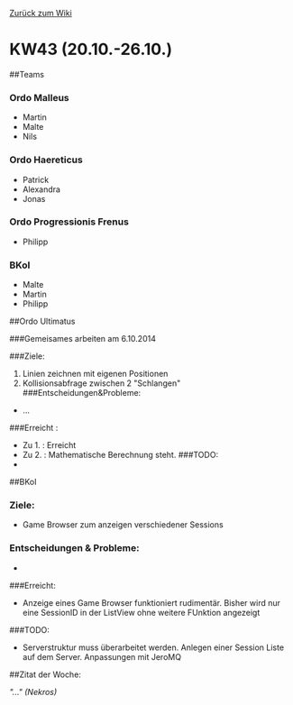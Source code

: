 [Zurück zum Wiki](https://github.com/Institute-Web-Science-and-Technologies/GeoVisualization/wiki/Entwicklungstagebuch)
# KW43 (20.10.-26.10.)
##Teams
### Ordo Malleus
* Martin 
* Malte 
* Nils

### Ordo Haereticus
* Patrick
* Alexandra
* Jonas

### Ordo Progressionis Frenus
* Philipp

### BKoI
* Malte
* Martin
* Philipp

##Ordo Ultimatus

###Gemeisames arbeiten am 6.10.2014


###Ziele:
 1. Linien zeichnen mit eigenen Positionen 
 2. Kollisionsabfrage zwischen 2 "Schlangen"
###Entscheidungen&Probleme:
* ...

###Erreicht :
* Zu 1. : Erreicht
* Zu 2. : Mathematische Berechnung steht.
###TODO:
* 

##BKoI

### Ziele:
 *  Game Browser zum anzeigen verschiedener Sessions

 
### Entscheidungen & Probleme:
* 

###Erreicht:
* Anzeige eines Game Browser funktioniert rudimentär. Bisher wird nur eine SessionID in der ListView ohne weitere FUnktion angezeigt

###TODO:
* Serverstruktur muss überarbeitet werden. Anlegen einer Session Liste auf dem Server. Anpassungen mit JeroMQ


 

##Zitat der Woche:

_"..." (Nekros)_
